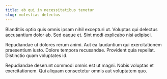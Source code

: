 ```yaml
---
title: ab qui in necessitatibus tenetur
slug: molestias delectus
---
```


Blanditiis optio quis omnis ipsam nihil excepturi ut. Voluptas qui delectus accusantium dolor ab. Sed eaque et. Sint modi explicabo nisi adipisci.

Repudiandae ut dolores rerum animi. Aut ea laudantium qui exercitationem praesentium iusto. Dolore tempora recusandae. Provident quia repellat. Distinctio quam voluptates id.

Repudiandae deserunt commodi omnis est ut magni. Nobis voluptas et exercitationem. Qui aliquam consectetur omnis aut voluptatem quo.

